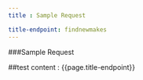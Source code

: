 ```yaml
---
title : Sample Request

title-endpoint: findnewmakes
---
```


###Sample Request

##test content : {{page.title-endpoint}} 
